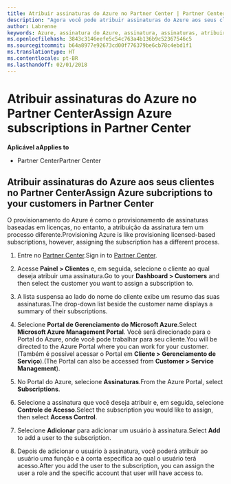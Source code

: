 ```yaml
---
title: Atribuir assinaturas do Azure no Partner Center | Partner Center
description: "Agora você pode atribuir assinaturas do Azure aos seus clientes no Partner Center."
author: Labrenne
keywords: Azure, assinatura do Azure, assinatura, assinaturas, atribuir assinatura
ms.openlocfilehash: 3843c3146eefe5c54c763a4b136b9c52367546c5
ms.sourcegitcommit: b64a8977e92673cd00f776379be6cb78c4ebd1f1
ms.translationtype: HT
ms.contentlocale: pt-BR
ms.lasthandoff: 02/01/2018
---
```

# <a name="assign-azure-subscriptions-in-partner-center"></a><span data-ttu-id="b77f2-104">Atribuir assinaturas do Azure no Partner Center</span><span class="sxs-lookup"><span data-stu-id="b77f2-104">Assign Azure subscriptions in Partner Center</span></span>

**<span data-ttu-id="b77f2-105">Aplicável a</span><span class="sxs-lookup"><span data-stu-id="b77f2-105">Applies to</span></span>**

-  <span data-ttu-id="b77f2-106">Partner Center</span><span class="sxs-lookup"><span data-stu-id="b77f2-106">Partner Center</span></span>
 
## <a name="assign-azure-subcriptions-to-your-customers-in-partner-center"></a><span data-ttu-id="b77f2-107">Atribuir assinaturas do Azure aos seus clientes no Partner Center</span><span class="sxs-lookup"><span data-stu-id="b77f2-107">Assign Azure subcriptions to your customers in Partner Center</span></span>

<span data-ttu-id="b77f2-108">O provisionamento do Azure é como o provisionamento de assinaturas baseadas em licenças, no entanto, a atribuição da assinatura tem um processo diferente.</span><span class="sxs-lookup"><span data-stu-id="b77f2-108">Provisioning Azure is like provisioning licensed-based subscriptions, however, assigning the subscription has a different process.</span></span>
 
1. <span data-ttu-id="b77f2-109">Entre no [Partner Center](https://na01.safelinks.protection.outlook.com/?url=https%3A%2F%2Fpartnercenter.microsoft.com%2F&data=02%7C01%7Cv-keimag%40microsoft.com%7C6f107d2337fa483b078e08d4efba2d13%7C72f988bf86f141af91ab2d7cd011db47%7C1%7C0%7C636397030307982666&sdata=jViWaoT04hVO10MpiduZoNV95Iv%2B4RX3wpVd028RHSU%3D&reserved=0).</span><span class="sxs-lookup"><span data-stu-id="b77f2-109">Sign in to [Partner Center](https://na01.safelinks.protection.outlook.com/?url=https%3A%2F%2Fpartnercenter.microsoft.com%2F&data=02%7C01%7Cv-keimag%40microsoft.com%7C6f107d2337fa483b078e08d4efba2d13%7C72f988bf86f141af91ab2d7cd011db47%7C1%7C0%7C636397030307982666&sdata=jViWaoT04hVO10MpiduZoNV95Iv%2B4RX3wpVd028RHSU%3D&reserved=0).</span></span>

2. <span data-ttu-id="b77f2-110">Acesse **Painel > Clientes** e, em seguida, selecione o cliente ao qual deseja atribuir uma assinatura.</span><span class="sxs-lookup"><span data-stu-id="b77f2-110">Go to your **Dashboard > Customers** and then select the customer you want to assign a subscription to.</span></span>

3. <span data-ttu-id="b77f2-111">A lista suspensa ao lado do nome do cliente exibe um resumo das suas assinaturas.</span><span class="sxs-lookup"><span data-stu-id="b77f2-111">The drop-down list beside the customer name displays a summary of their subscriptions.</span></span>

4. <span data-ttu-id="b77f2-112">Selecione **Portal de Gerenciamento do Microsoft Azure**.</span><span class="sxs-lookup"><span data-stu-id="b77f2-112">Select **Microsoft Azure Management Portal**.</span></span> <span data-ttu-id="b77f2-113">Você será direcionado para o Portal do Azure, onde você pode trabalhar para seu cliente.</span><span class="sxs-lookup"><span data-stu-id="b77f2-113">You will be directed to the Azure Portal where you can work for your customer.</span></span> <span data-ttu-id="b77f2-114">(Também é possível acessar o Portal em **Cliente > Gerenciamento de Serviço**).</span><span class="sxs-lookup"><span data-stu-id="b77f2-114">(The Portal can also be accessed from **Customer > Service Management**).</span></span>

5. <span data-ttu-id="b77f2-115">No Portal do Azure, selecione **Assinaturas**.</span><span class="sxs-lookup"><span data-stu-id="b77f2-115">From the Azure Portal, select **Subscriptions**.</span></span>

6. <span data-ttu-id="b77f2-116">Selecione a assinatura que você deseja atribuir e, em seguida, selecione **Controle de Acesso**.</span><span class="sxs-lookup"><span data-stu-id="b77f2-116">Select the subscription you would like to assign, then select **Access Control**.</span></span>

7. <span data-ttu-id="b77f2-117">Selecione **Adicionar** para adicionar um usuário à assinatura.</span><span class="sxs-lookup"><span data-stu-id="b77f2-117">Select **Add** to add a user to the subscription.</span></span> 

8. <span data-ttu-id="b77f2-118">Depois de adicionar o usuário à assinatura, você poderá atribuir ao usuário uma função e à conta específica ao qual o usuário terá acesso.</span><span class="sxs-lookup"><span data-stu-id="b77f2-118">After you add the user to the subscription, you can assign the user a role and the specific account that user will have access to.</span></span> 


